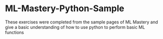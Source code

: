 # ML-Mastery-Python-Sample
These exercises were completed from the sample pages of ML Mastery and give a basic understanding of how to use python to perform basic ML functions
